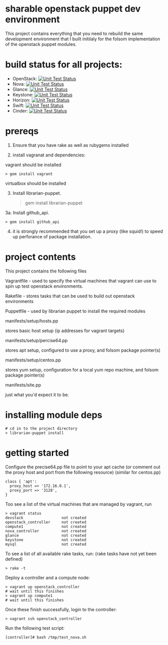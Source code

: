 # sharable openstack puppet dev environment

This project contains everything that you need to rebuild the
same development environment that I built initilaly for the
folsom implementation of the openstack puppet modules.

# build status for all projects:


* OpenStack: [![Unit Test Status](https://secure.travis-ci.org/puppetlabs/puppetlabs-openstack.png?branch=master)](http://travis-ci.org/puppetlabs/puppetlabs-openstack)
* Nova:      [![Unit Test Status](https://secure.travis-ci.org/puppetlabs/puppetlabs-nova.png?branch=master)](http://travis-ci.org/puppetlabs/puppetlabs-nova)
* Glance:    [![Unit Test Status](https://secure.travis-ci.org/puppetlabs/puppetlabs-glance.png?branch=master)](http://travis-ci.org/puppetlabs/puppetlabs-glance)
* Keystone:  [![Unit Test Status](https://secure.travis-ci.org/puppetlabs/puppetlabs-keystone.png?branch=master)](http://travis-ci.org/puppetlabs/puppetlabs-keystone)
* Horizon:   [![Unit Test Status](https://secure.travis-ci.org/puppetlabs/puppetlabs-horizon.png?branch=master)](http://travis-ci.org/puppetlabs/puppetlabs-horizon)
* Swift:     [![Unit Test Status](https://secure.travis-ci.org/puppetlabs/puppetlabs-swift.png?branch=master)](http://travis-ci.org/puppetlabs/puppetlabs-swift)
* Cinder:    [![Unit Test Status](https://secure.travis-ci.org/puppetlabs/puppetlabs-cinder.png?branch=master)](http://travis-ci.org/puppetlabs/puppetlabs-cinder)

# prereqs

1. Ensure that you have rake as well as rubygems installed

2. install vagranat and dependencies:

vagrant should be installed

    > gem install vagrant

virtualbox should be installed

3. Install librarian-puppet.

    > gem install librarian-puppet
    
3a. Install github_api.

    > gem install github_api

4. it is strongly recommended that you set up a proxy (like squid!) to speed up perforance
of package installation.

# project contents

This project contains the following files

Vagrantfile - used to specify the virtual machines that vagrant can use to
spin up test openstack environments.

Rakefile - stores tasks that can be used to build out openstack environments

Puppetfile - used by librarian puppet to install the required modules

manifests/setup/hosts.pp

stores basic host setup (ip addresses for vagrant targets)

manifests/setup/percise64.pp 

stores apt setup, configured to use a proxy, and folsom package pointer(s)

manifests/setup/centos.pp

stores yum setup, configuration for a local yum repo machine, and folsom package pointer(s)

manifests/site.pp

just what you'd expect it to be.

# installing module deps

    # cd in to the project directory
    > librarian-puppet install

# getting started

Configure the precise64.pp file to point to your apt cache
(or comment out the proxy host and port from the following resource)
(similar for centos.pp)

    class { 'apt':
      proxy_host => '172.16.0.1',
      proxy_port => '3128',
    }

Too see a list of the virtual machines that are managed by vagrant, run

    > vagrant status
    devstack                 not created
    openstack_controller     not created
    compute1                 not created
    nova_controller          not created
    glance                   not created
    keystone                 not created
    mysql                    not created

To see a list of all available rake tasks, run:
(rake tasks have not yet been defined)

    > rake -t

Deploy a controller and a compute node:

    > vagrant up openstack_controller
    # wait until this finishes
    > vagrant up compute1
    # wait until this finishes

Once these finish successfully, login to the controller:

    > vagrant ssh openstack_controller

Run the following test script:

    [controller]# bash /tmp/test_nova.sh

